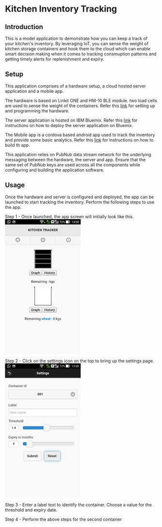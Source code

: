# Kitchen Inventory Tracking

## Introduction

This is a model application to demonstrate how you can keep a track of your kitchen's inventory. By leveraging IoT, you can sense the weight of kitchen storage containers and hook them to the cloud which can enable smart decision making when it comes to tracking consmuption patterns and getting timely alerts for replenishment and expiry.

## Setup

This application comprises of a hardware setup, a cloud hosted server application and a mobile app. 

The hardware is based on Linkit ONE and HM-10 BLE module. two load cells are used to sense the weight of the containers. Refer this [link](HwBuildAndInstall.md) for setting up and programming the hardware.

The server application is hosted on IBM Bluemix. Refer this [link](Deploy.md) for instructions on how to deploy the server application on Bluemix.

The Mobile app is a cordova based android app used to track the inventory and provide some basic analytics. Refer this [link](AppBuild.md) for instructions on how to build th app.

This application relies on PubNub data stream network for the underlying messaging between the hardware, the server and app. Ensure that the same set of PubNub keys are used across all the components while configuring and building the application software.  

## Usage

Once the hardware and server is configured and deployed, the app can be launched to start tracking the inventory. Perform the following steps to use the app.

Step 1 - Once launched, the app screen will initially look like this.   
<img src="/imgs/Screenshot-0.jpg" align="center" width="250" >


Step 2 - Click on the settings icon on the top to bring up the settings page.     
<img src="/imgs/Screenshot-1.jpg" align="center" width="250" >

Step 3 - Enter a label text to identify the container. Choose a value for the threshold and expiry date. 

Step 4 - Perform the above steps for the second container

